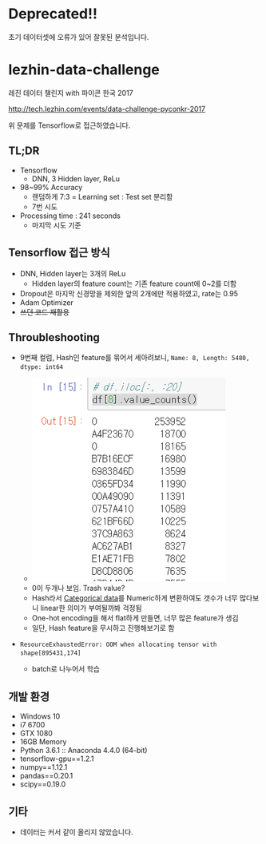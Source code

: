 # Deprecated!!
초기 데이터셋에 오류가 있어 잘못된 분석입니다.

# lezhin-data-challenge
레진 데이터 챌린지 with 파이콘 한국 2017 

http://tech.lezhin.com/events/data-challenge-pyconkr-2017

위 문제를 Tensorflow로 접근하였습니다.



## TL;DR

* Tensorflow
  * DNN, 3 Hidden layer, ReLu
* 98~99% Accuracy 
  * 랜덤하게 7:3 = Learning set : Test set 분리함
  * 7번 시도
* Processing time : 241 seconds
  * 마지막 시도 기준




## Tensorflow 접근 방식

* DNN, Hidden layer는 3개의 ReLu
  * Hidden layer의 feature count는 기존 feature count에 0~2를 더함
* Dropout은 마지막 신경망을 제외한 앞의 2개에만 적용하였고, rate는 0.95
* Adam Optimizer
* ~~쓰던 코드 재활용~~




## Throubleshooting

* 9번째 컬럼, Hash인 feature를 묶어서 세아려보니, `Name: 8, Length: 5480, dtype: int64`
  * ![Hash feature count](img/hash_feature_count.png)
  * 0이 두개나 보임. Trash value?
  * Hash라서 [Categorical data](https://pandas.pydata.org/pandas-docs/stable/categorical.html)를 Numeric하게 변환하여도 갯수가 너무 많다보니 linear한 의미가 부여될까봐 걱정됨
  * One-hot encoding을 해서 flat하게 만들면, 너무 많은 feature가 생김
  * 일단, Hash feature을 무시하고 진행해보기로 함

* `ResourceExhaustedError: OOM when allocating tensor with shape[895431,174]`
  * batch로 나누어서 학습




## 개발 환경

* Windows 10
* i7 6700
* GTX 1080
* 16GB Memory
* Python 3.6.1 :: Anaconda 4.4.0 (64-bit)
* tensorflow-gpu==1.2.1
* numpy==1.12.1
* pandas==0.20.1
* scipy==0.19.0




## 기타

* 데이터는 커서 같이 올리지 않았습니다.

